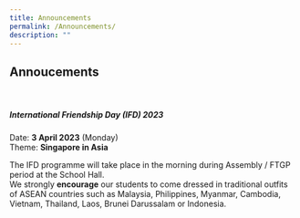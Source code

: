 ```yaml
---
title: Announcements
permalink: /Announcements/
description: ""
---
```

## Annoucements


<br>

##### **International Friendship Day (IFD) 2023**

Date: **3 April 2023** (Monday)<br>
Theme: **Singapore in Asia**<br>

The IFD programme will take place in the morning during Assembly / FTGP period at the School Hall.
<br>We strongly **encourage** our students to come dressed in traditional outfits of ASEAN countries such as Malaysia, Philippines, Myanmar, Cambodia, Vietnam, Thailand, Laos, Brunei Darussalam or Indonesia.


